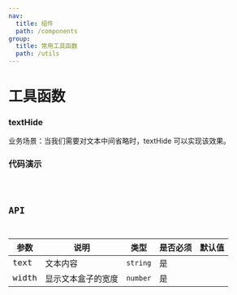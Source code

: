 ```yaml
---
nav:
  title: 组件
  path: /components
group:
  title: 常用工具函数
  path: /utils
---
```


# 工具函数

### textHide

业务场景：当我们需要对文本中间省略时，textHide 可以实现该效果。

### 代码演示

<code src="./demo/demo.tsx"/>

## API

| 参数  | 说明               | 类型     | 是否必须 | 默认值 |
| ----- | ------------------ | -------- | -------- | ------ |
| text  | 文本内容           | `string` | 是       |
| width | 显示文本盒子的宽度 | `number` | 是       |
